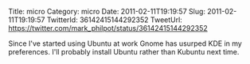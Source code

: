 Title: micro
Category: micro
Date: 2011-02-11T19:19:57
Slug: 2011-02-11T19:19:57
TwitterId: 36142415144292352
TweetUrl: https://twitter.com/mark_philpot/status/36142415144292352

Since I've started using Ubuntu at work Gnome has usurped KDE in my preferences. I'll probably install Ubuntu rather than Kubuntu next time.